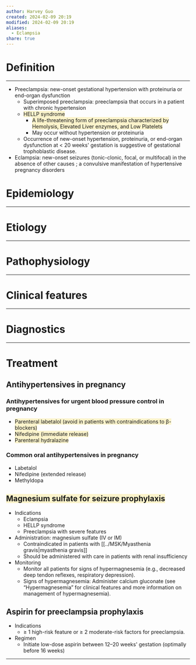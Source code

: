 ```yaml
---
author: Harvey Guo
created: 2024-02-09 20:19
modified: 2024-02-09 20:19
aliases:
  - Eclampsia
share: true
---
```

# Definition
---
- Preeclampsia: new-onset gestational hypertension with proteinuria or end-organ dysfunction 
	- Superimposed preeclampsia: preeclampsia that occurs in a patient with chronic hypertension
	- <span style="background:rgba(240, 200, 0, 0.2)">HELLP syndrome</span>
		- <span style="background:rgba(240, 200, 0, 0.2)">A life-threatening form of preeclampsia characterized by Hemolysis, Elevated Liver enzymes, and Low Platelets</span>
		- May occur without hypertension or proteinuria 
	- Occurrence of new-onset hypertension, proteinuria, or end-organ dysfunction at < 20 weeks' gestation is suggestive of gestational trophoblastic disease.
- Eclampsia: new-onset seizures (tonic-clonic, focal, or multifocal) in the absence of other causes ; a convulsive manifestation of hypertensive pregnancy disorders
# Epidemiology


---
# Etiology


---
# Pathophysiology


---
# Clinical features


---
# Diagnostics


---
# Treatment
## Antihypertensives in pregnancy
### Antihypertensives for urgent blood pressure control in pregnancy 
- <span style="background:rgba(240, 200, 0, 0.2)">Parenteral labetalol (avoid in patients with contraindications to β-blockers) </span>
- <span style="background:rgba(240, 200, 0, 0.2)">Nifedipine (immediate release)</span>
- <span style="background:rgba(240, 200, 0, 0.2)">Parenteral hydralazine</span>
### Common oral antihypertensives in pregnancy 
- Labetalol
- Nifedipine (extended release)
- Methyldopa
## <span style="background:rgba(240, 200, 0, 0.2)">Magnesium sulfate for seizure prophylaxis</span>
- Indications
	- Eclampsia 
	- HELLP syndrome
	- Preeclampsia with severe features
- Administration: magnesium sulfate (IV or IM)
	- Contraindicated in patients with [[../MSK/Myasthenia gravis|myasthenia gravis]] 
	- Should be administered with care in patients with renal insufficiency 
- Monitoring
	- Monitor all patients for signs of hypermagnesemia (e.g., decreased deep tendon reflexes, respiratory depression).
	- Signs of hypermagnesemia: Administer calcium gluconate (see “Hypermagnesemia” for clinical features and more information on management of hypermagnesemia).
## Aspirin for preeclampsia prophylaxis
- Indications
	- ≥ 1 high-risk feature or ≥ 2 moderate-risk factors for preeclampsia.
- Regimen
	- Initiate low-dose aspirin between 12–20 weeks' gestation (optimally before 16 weeks)

---
